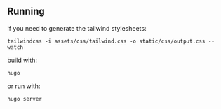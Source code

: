 
## Running

if you need to generate the tailwind stylesheets:
```
tailwindcss -i assets/css/tailwind.css -o static/css/output.css --watch
```

build with:
```
hugo
```

or run with:
```
hugo server
```
